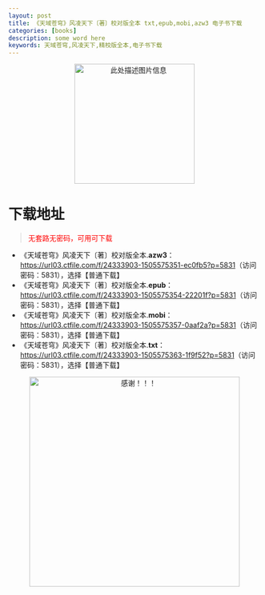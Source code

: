 ```yaml
---
layout: post
title: 《天域苍穹》风凌天下〔著〕校对版全本 txt,epub,mobi,azw3 电子书下载
categories: [books]
description: some word here
keywords: 天域苍穹,风凌天下,精校版全本,电子书下载
---
```


<div align="center"><img src="https://qweree.cn/wp-content/uploads/2025/05/tian-yu-cang-qiong.jpg" alt="此处描述图片信息" width="240px" height="auto"></div>

# 下载地址

> <p style="color:red" >无套路无密码，可用可下载</p>

- 《天域苍穹》风凌天下〔著〕校对版全本.**azw3**：<https://url03.ctfile.com/f/24333903-1505575351-ec0fb5?p=5831>（访问密码：5831），选择【普通下载】
- 《天域苍穹》风凌天下〔著〕校对版全本.**epub**：<https://url03.ctfile.com/f/24333903-1505575354-22201f?p=5831>（访问密码：5831），选择【普通下载】
- 《天域苍穹》风凌天下〔著〕校对版全本.**mobi**：<https://url03.ctfile.com/f/24333903-1505575357-0aaf2a?p=5831>（访问密码：5831），选择【普通下载】
- 《天域苍穹》风凌天下〔著〕校对版全本.**txt**：<https://url03.ctfile.com/f/24333903-1505575363-1f9f52?p=5831>（访问密码：5831），选择【普通下载】

<div align="center"><img src="https://pic.imgdb.cn/item/6707df6bd29ded1a8ce37031.gif" alt="感谢！！！" width="420px" height="auto"/></div>
